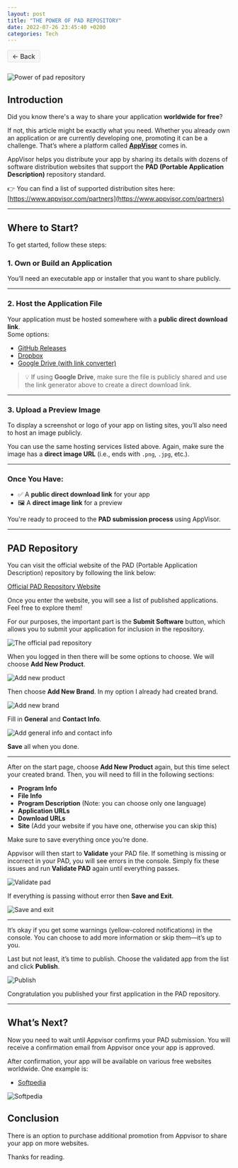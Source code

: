 ```yaml
---
layout: post
title: "THE POWER OF PAD REPOSITORY"
date: 2022-07-26 23:45:40 +0200
categories: Tech
---
```


<style>
.button-back {
  background-color: #f7f7f7;
  color: #333;
  padding: 0.3em 0.7em;
  border-radius: 4px;
  text-decoration: none;
  border: 1px solid #ddd;
  font-weight: 500;
  font-size: 0.9rem;
  text-align: center;
  display: inline-block;
  margin-bottom: 0.8em;
  cursor: pointer;
  transition: background-color 0.2s ease;
}

.button-back:hover,
.button-back:focus {
  background-color: #e0e0e0;
  text-decoration: none;
}
</style>

<a href="{{ site.baseurl }}/"
onclick="window.history.back(); return false;"
class="button-back">
<span style="font-size: 0.9rem;">←</span> Back </a>

![Power of pad repository](/assets/images/articles/power_of_pad_repository/power_of_pad_repository.jpg)

## **Introduction**

Did you know there's a way to share your application **worldwide for free**?

If not, this article might be exactly what you need. Whether you already own an application or are currently developing one, promoting it can be a challenge. That’s where a platform called **[AppVisor](https://www.appvisor.com/)** comes in.

AppVisor helps you distribute your app by sharing its details with dozens of software distribution websites that support the **PAD (Portable Application Description)** repository standard.

👉 You can find a list of supported distribution sites here:  
[https://www.appvisor.com/partners](https://www.appvisor.com/partners)

---

## **Where to Start?**

To get started, follow these steps:

### 1. Own or Build an Application

You’ll need an executable app or installer that you want to share publicly.

---

### 2. Host the Application File

Your application must be hosted somewhere with a **public direct download link**.  
Some options:

- [GitHub Releases](https://docs.github.com/en/repositories/releasing-projects-on-github/about-releases)
- [Dropbox](https://help.dropbox.com/files-folders/share/direct-download-link)
- [Google Drive (with link converter)](https://www.syncwithtech.org/gdrive-direct-link-generator/)

> 💡 If using **Google Drive**, make sure the file is publicly shared and use the link generator above to create a direct download link.

---

### 3. Upload a Preview Image

To display a screenshot or logo of your app on listing sites, you’ll also need to host an image publicly.

You can use the same hosting services listed above. Again, make sure the image has a **direct image URL** (i.e., ends with `.png`, `.jpg`, etc.).

---

### Once You Have:

- ✅ A **public direct download link** for your app
- 🖼️ A **direct image link** for a preview

You're ready to proceed to the **PAD submission process** using AppVisor.

---

## **PAD Repository**

You can visit the official website of the PAD (Portable Application Description) repository by following the link below:

[Official PAD Repository Website](https://www.padspec.org/)

Once you enter the website, you will see a list of published applications. Feel free to explore them!

For our purposes, the important part is the **Submit Software** button, which allows you to submit your application for inclusion in the repository.

![The official pad repository](/assets/images/articles/power_of_pad_repository/the_official_pad_repository.png)

When you logged in then there will be some options to choose. We will choose **Add New Product**.

![Add new product](/assets/images/articles/power_of_pad_repository/add_new_product.png)

Then choose **Add New Brand**. In my option I already had created brand.

![Add new brand](/assets/images/articles/power_of_pad_repository/add_new_brand.png)

Fill in **General** and **Contact Info**.

![Add general info and contact info](/assets/images/articles/power_of_pad_repository/add_general_and_contact_info.png)

**Save** all when you done.

---

After on the start page, choose **Add New Product** again, but this time select your created brand. Then, you will need to fill in the following sections:

- **Program Info**
- **File Info**
- **Program Description** (Note: you can choose only one language)
- **Application URLs**
- **Download URLs**
- **Site** (Add your website if you have one, otherwise you can skip this)

Make sure to save everything once you’re done.

Appvisor will then start to **Validate** your PAD file. If something is missing or incorrect in your PAD, you will see errors in the console. Simply fix these issues and run **Validate PAD** again until everything passes.

![Validate pad](/assets/images/articles/power_of_pad_repository/validate_pad.png)

If everything is passing without error then **Save and Exit**.

![Save and exit](/assets/images/articles/power_of_pad_repository/save_and_exit.png)

---

It’s okay if you get some warnings (yellow-colored notifications) in the console. You can choose to add more information or skip them—it’s up to you.

Last but not least, it’s time to publish. Choose the validated app from the list and click **Publish**.

![Publish](/assets/images/articles/power_of_pad_repository/publish.png)

Congratulation you published your first application in the PAD repository.

---

## **What’s Next?**

Now you need to wait until Appvisor confirms your PAD submission. You will receive a confirmation email from Appvisor once your app is approved.

After confirmation, your app will be available on various free websites worldwide. One example is:

- [Softpedia](https://www.softpedia.com/)

![Softpedia](/assets/images/articles/power_of_pad_repository/softpedia.png)

## **Conclusion**

There is an option to purchase additional promotion from Appvisor to share your app on more websites.

Thanks for reading.
